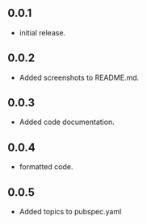 ## 0.0.1

* initial release.

## 0.0.2

* Added screenshots to README.md.

## 0.0.3

* Added code documentation.

## 0.0.4

* formatted code.

## 0.0.5

* Added topics to pubspec.yaml